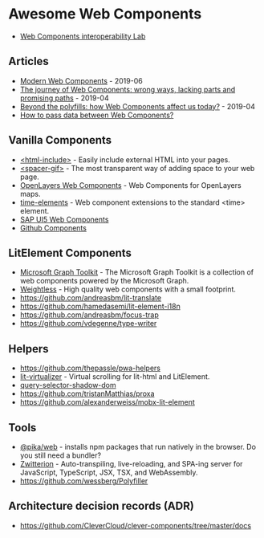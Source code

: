 # Awesome Web Components

- [Web Components interoperability Lab](https://glitch.com/@sergicontre/web-components-interoperability-lab)

## Articles

- [Modern Web Components](https://dev.to/samthor/modern-web-components-37hf) - 2019-06
- [The journey of Web Components: wrong ways, lacking parts and promising paths](https://dev.to/webpadawan/the-journey-of-web-components-wrong-ways-lacking-parts-and-promising-paths-1d5a) - 2019-04
- [Beyond the polyfills: how Web Components affect us today?](https://dev.to/webpadawan/beyond-the-polyfills-how-web-components-affect-us-today-3j0a) - 2019-04
- [How to pass data between Web Components?](https://dev.to/lamplightdev/how-to-pass-data-between-web-components-21c8)

## Vanilla Components

- [\<html-include\>](https://github.com/justinfagnani/html-include-element) - Easily include external HTML into your pages.
- [\<spacer-gif\>](https://github.com/erikkroes/spacer-gif) - The most transparent way of adding space to your web page.
- [OpenLayers Web Components](https://github.com/zazuko/openlayers-elements) - Web Components for OpenLayers maps.
- [time-elements](https://github.com/github/time-elements) - Web component extensions to the standard \<time\> element.
- [SAP UI5 Web Components](https://github.com/SAP/ui5-webcomponents)
- [Github Components](https://github.com/search?p=1&q=topic%3Aweb-components+org%3Agithub&type=Repositories)

## LitElement Components

- [Microsoft Graph Toolkit](https://github.com/microsoftgraph/microsoft-graph-toolkit) - The Microsoft Graph Toolkit is a collection of web components powered by the Microsoft Graph.
- [Weightless](https://github.com/andreasbm/weightless) - High quality web components with a small footprint.
- https://github.com/andreasbm/lit-translate
- https://github.com/hamedasemi/lit-element-i18n
- https://github.com/andreasbm/focus-trap
- https://github.com/vdegenne/type-writer

## Helpers

- https://github.com/thepassle/pwa-helpers
- [lit-virtualizer](https://github.com/PolymerLabs/uni-virtualizer/tree/master/packages/lit-virtualizer) - Virtual scrolling for lit-html and LitElement.
- [query-selector-shadow-dom](https://github.com/Georgegriff/query-selector-shadow-dom)
- https://github.com/tristanMatthias/proxa
- https://github.com/alexanderweiss/mobx-lit-element

## Tools

- [@pika/web](https://www.pikapkg.com/blog/pika-web-a-future-without-webpack) - installs npm packages that run natively in the browser. Do you still need a bundler?
- [Zwitterion](https://github.com/lastmjs/zwitterion) - Auto-transpiling, live-reloading, and SPA-ing server for JavaScript, TypeScript, JSX, TSX, and WebAssembly.
- https://github.com/wessberg/Polyfiller

## Architecture decision records (ADR)

- https://github.com/CleverCloud/clever-components/tree/master/docs

